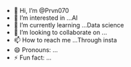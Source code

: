 - 👋 Hi, I’m @Prvn070
- 👀 I’m interested in ...AI
- 🌱 I’m currently learning ...Data science
- 💞️ I’m looking to collaborate on ...
- 📫 How to reach me ...Through insta
- 😄 Pronouns: ...
- ⚡ Fun fact: ...

<!---
Prvn070/Prvn070 is a ✨ special ✨ repository because its `README.md` (this file) appears on your GitHub profile.
You can click the Preview link to take a look at your changes.
--->
